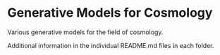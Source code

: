 # Generative Models for Cosmology
Various generative models for the field of cosmology.

Additional information in the individual README.md files in each folder.